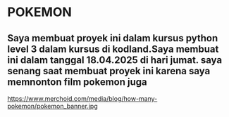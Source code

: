 # POKEMON


## Saya membuat proyek ini dalam kursus python level 3 dalam kursus di kodland.Saya membuat ini dalam tanggal 18.04.2025 di hari jumat. saya senang saat membuat proyek ini karena saya memnonton film pokemon juga

<https://www.merchoid.com/media/blog/how-many-pokemon/pokemon_banner.jpg>


